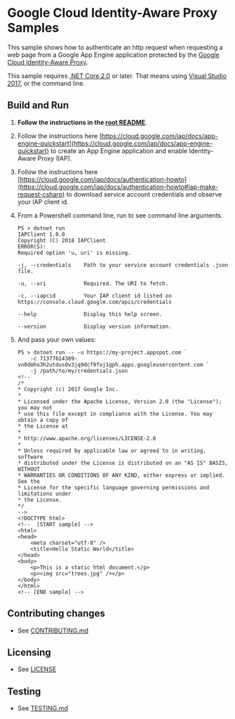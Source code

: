 # Google Cloud Identity-Aware Proxy Samples

This sample shows how to authenticate an http request when requesting a web page from
a Google App Engine application protected by the [Google Cloud Identity-Aware Proxy](http://cloud.google.com/iap).

This sample requires [.NET Core 2.0](
    https://www.microsoft.com/net/core) or later.  That means using
[Visual Studio 2017](
    https://www.visualstudio.com/), or the command line.

## Build and Run

1.  **Follow the instructions in the [root README](../../README.md)**.

2.  Follow the instructions here
    [https://cloud.google.com/iap/docs/app-engine-quickstart](https://cloud.google.com/iap/docs/app-engine-quickstart)
    to create an App Engine application and enable Identity-Aware Proxy (IAP).

3.  Follow the instructions here 
    [https://cloud.google.com/iap/docs/authentication-howto](https://cloud.google.com/iap/docs/authentication-howto#iap-make-request-csharp)
    to download service account credentials and observe your IAP client id.

9.  From a Powershell command line, run to see command line arguments.
    ```
    PS > dotnet run
    IAPClient 1.0.0
    Copyright (C) 2018 IAPClient
    ERROR(S):
    Required option 'u, uri' is missing.

    -j, --credentials    Path to your service account credentials .json file.

    -u, --uri            Required. The URI to fetch.

    -c, --iapcid         Your IAP client id listed on https://console.cloud.google.com/apis/credentials

    --help               Display this help screen.

    --version            Display version information.
    ```
    
9.  And pass your own values:
    ```
    PS > dotnet run -- -u https://my-project.appspot.com `
        -c 71377614389-vn0dmho3h2utdus0v3jq9dcf9foj1gph.apps.googleusercontent.com `
        -j /path/to/my/credentials.json
    <!--
    /*
    * Copyright (c) 2017 Google Inc.
    *
    * Licensed under the Apache License, Version 2.0 (the "License"); you may not
    * use this file except in compliance with the License. You may obtain a copy of
    * the License at
    *
    * http://www.apache.org/licenses/LICENSE-2.0
    *
    * Unless required by applicable law or agreed to in writing, software
    * distributed under the License is distributed on an "AS IS" BASIS, WITHOUT
    * WARRANTIES OR CONDITIONS OF ANY KIND, either express or implied. See the
    * License for the specific language governing permissions and limitations under
    * the License.
    */
    -->
    <!DOCTYPE html>
    <!--  [START sample] -->
    <html>
    <head>
        <meta charset="utf-8" />
        <title>Hello Static World</title>
    </head>
    <body>
        <p>This is a static html document.</p>
        <p><img src="trees.jpg" /></p>
    </body>
    </html>
    <!-- [END sample] -->
    ```

## Contributing changes

* See [CONTRIBUTING.md](../../CONTRIBUTING.md)

## Licensing

* See [LICENSE](../../LICENSE)

## Testing

* See [TESTING.md](../../TESTING.md)
